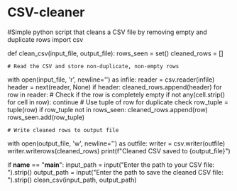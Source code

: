 # CSV-cleaner
#Simple python script that cleans a CSV file by removing empty and duplicate rows
import csv

def clean_csv(input_file, output_file):
  rows_seen = set()
  cleaned_rows = []

    # Read the CSV and store non-duplicate, non-empty rows
  with open(input_file, 'r', newline='') as infile:
    reader = csv.reader(infile)
    header = next(reader, None)
    if header:
      cleaned_rows.append(header)
    for row in reader:
            # Check if the row is completely empty
      if not any(cell.strip() for cell in row):
        continue
            # Use tuple of row for duplicate check
        row_tuple = tuple(row)
        if row_tuple not in rows_seen:
          cleaned_rows.append(row)
          rows_seen.add(row_tuple)

    # Write cleaned rows to output file
  with open(output_file, 'w', newline='') as outfile:
    writer = csv.writer(outfile)
    writer.writerows(cleaned_rows)
    print(f"Cleaned CSV saved to {output_file}")

if __name__ == "__main__":
  input_path = input("Enter the path to your CSV file: ").strip()
  output_path = input("Enter the path to save the cleaned CSV file: ").strip()
  clean_csv(input_path, output_path)
